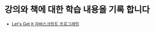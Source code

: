 # 강의와 책에 대한 학습 내용을 기록 합니다

- [Let's Get It 자바스크립트 프로그래밍](/lectures-and-books/lets-get-it-javascript-programming)